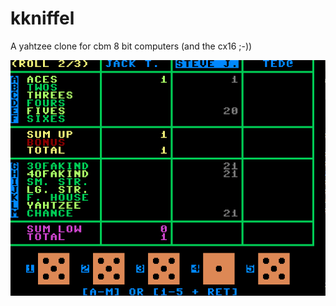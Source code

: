 # kkniffel

A yahtzee clone for cbm 8 bit computers (and the cx16 ;-))

![Screen1](screenshots/game.png)

